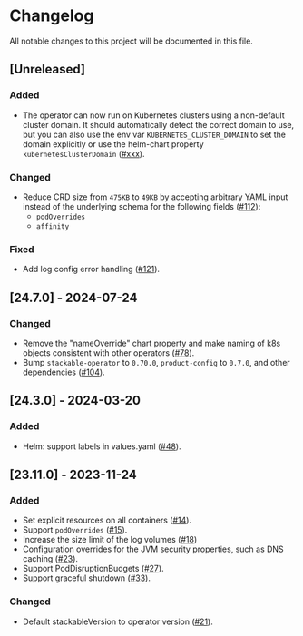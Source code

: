 # Changelog

All notable changes to this project will be documented in this file.

## [Unreleased]

### Added

- The operator can now run on Kubernetes clusters using a non-default cluster domain. It should automatically detect the
  correct domain to use, but you can also use the env var `KUBERNETES_CLUSTER_DOMAIN` to set the domain explicitly
  or use the helm-chart property `kubernetesClusterDomain` ([#xxx]).

### Changed

- Reduce CRD size from `475KB` to `49KB` by accepting arbitrary YAML input instead of the underlying schema for the following fields ([#112]):
  - `podOverrides`
  - `affinity`

### Fixed

- Add log config error handling ([#121]).

[#112]: https://github.com/stackabletech/hello-world-operator/pull/112
[#121]: https://github.com/stackabletech/hello-world-operator/pull/121
[#xxx]: https://github.com/stackabletech/hello-world-operator/pull/xxx

## [24.7.0] - 2024-07-24

### Changed

- Remove the "nameOverride" chart property and make naming of k8s objects
  consistent with other operators ([#78]).
- Bump `stackable-operator` to `0.70.0`, `product-config` to `0.7.0`, and other dependencies ([#104]).

[#78]: https://github.com/stackabletech/hello-world-operator/pull/78
[#104]: https://github.com/stackabletech/hello-world-operator/pull/104

## [24.3.0] - 2024-03-20

### Added

- Helm: support labels in values.yaml ([#48]).

[#48]: https://github.com/stackabletech/hello-world-operator/pull/48

## [23.11.0] - 2023-11-24

### Added

- Set explicit resources on all containers ([#14]).
- Support `podOverrides` ([#15]).
- Increase the size limit of the log volumes ([#18])
- Configuration overrides for the JVM security properties, such as DNS caching ([#23]).
- Support PodDisruptionBudgets ([#27]).
- Support graceful shutdown ([#33]).

### Changed

- Default stackableVersion to operator version ([#21]).

[#14]: https://github.com/stackabletech/hello-world-operator/pull/14
[#15]: https://github.com/stackabletech/hello-world-operator/pull/15
[#18]: https://github.com/stackabletech/hello-world-operator/pull/18
[#21]: https://github.com/stackabletech/hello-world-operator/pull/21
[#23]: https://github.com/stackabletech/hello-world-operator/pull/23
[#27]: https://github.com/stackabletech/hello-world-operator/pull/27
[#33]: https://github.com/stackabletech/hello-world-operator/pull/33
